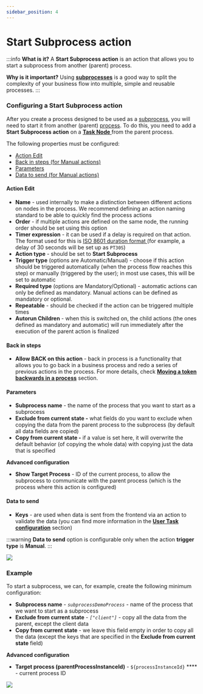 ```yaml
---
sidebar_position: 4
---
```


# Start Subprocess action

:::info
**What is it?** A **Start Subprocess action** is an action that allows you to start a subprocess from another (parent) process.

**Why is it important?**  Using [**subprocesses**](../../process/subprocess.md) is a good way to split the complexity of your business flow into multiple, simple and reusable processes.
:::

### Configuring a Start Subprocess action

After you create a process designed to be used as a [subprocess](../../process/subprocess.md), you will need to start it from another (parent) [process](../../process/process.md). To do this, you need to add a **Start Subprocess action** on a [**Task Node** ](./) from the parent process.

The following properties must be configured:

* [Action Edit](start-subprocess-action.md#action-edit)
* [Back in steps (for Manual actions)](start-subprocess-action.md#back-in-steps)
* [Parameters](start-subprocess-action.md#parameters)
* [Data to send (for Manual actions)](start-subprocess-action.md#data-to-send)

#### Action Edit

* **Name** - used internally to make a distinction between different actions on nodes in the process. We recommend defining an action naming standard to be able to quickly find the process actions
* **Order** - if multiple actions are defined on the same node, the running order should be set using this option
* **Timer expression** - it can be used if a delay is required on that action. The format used for this is [ISO 8601 duration format ](https://www.w3.org/TR/NOTE-datetime)(for example, a delay of 30 seconds will be set up as `PT30S`)
* **Action type** - should be set to **Start Subprocess**
* **Trigger type** (options are Automatic/Manual) - choose if this action should be triggered automatically (when the process flow reaches this step) or manually (triggered by the user); in most use cases, this will be set to automatic
* **Required type** (options are Mandatory/Optional) - automatic actions can only be defined as mandatory. Manual actions can be defined as mandatory or optional.&#x20;
* **Repeatable** - should be checked if the action can be triggered multiple times
* **Autorun Children** - when this is switched on, the child actions (the ones defined as mandatory and automatic) will run immediately after the execution of the parent action is finalized

#### **Back in steps**

* **Allow BACK on this action** - back in process is a functionality that allows you to go back in a business process and redo a series of previous actions in the process. For more details, check [**Moving a token backwards in a process**](../../../flowx-designer/managing-a-process-flow/moving-a-token-backwards-in-a-process.md) section.

#### **Parameters**

* **Subprocess name** - the name of the process that you want to start as a subprocess
* **Exclude from current state -** what fields do you want to exclude when copying the data from the parent process to the subprocess (by default all data fields are copied)
* **Copy from current state -** if a value is set here, it will overwrite the default behavior (of copying the whole data) with copying just the data that is specified

**Advanced configuration**

* **Show Target Process** - ID of the current process, to allow the subprocess to communicate with the parent process (which is the process where this action is configured)

#### Data to send

* **Keys** - are used when data is sent from the frontend via an action to validate the data (you can find more information in the [**User Task configuration**](../user-task-node/) section)

:::warning
**Data to send** option is configurable only when the action **trigger type** is **Manual**.
:::

![](https://s3.eu-west-1.amazonaws.com/docx.flowx.ai/3.0/subprocess_action_data.png)

### Example

To start a subprocess, we can, for example, create the following minimum configuration:

* **Subprocess name** - _`subprocessDemoProcess`_ - name of the process that we want to start as a subprocess
* **Exclude from current state** - _`["client"]`_ - copy all the data from the parent, except the client data
* **Copy from current state** - we leave this field empty in order to copy all the data (except the keys that are specified in the **Exclude from current state** field)

**Advanced configuration**

* **Target process (parentProcessInstanceId)** - `${processInstanceId}` **** - current process ID

![](https://s3.eu-west-1.amazonaws.com/docx.flowx.ai/3.0/subprocess_action_example.png)


